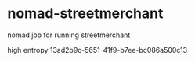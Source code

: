 # nomad-streetmerchant
nomad job for running streetmerchant



high entropy 13ad2b9c-5651-41f9-b7ee-bc086a500c13
